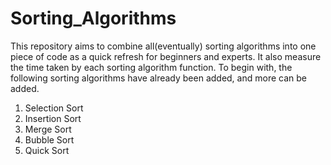 # Sorting_Algorithms
This repository aims to combine all(eventually) sorting algorithms into one piece of code as a quick refresh for beginners and experts. It also measure the time taken by each sorting algorithm function.
To begin with, the following sorting algorithms have already been added, and more can be added.
1. Selection Sort
2. Insertion Sort
3. Merge Sort
4. Bubble Sort
5. Quick Sort
